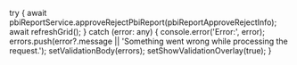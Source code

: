 try {
  await pbiReportService.approveRejectPbiReport(pbiReportApproveRejectInfo);
  await refreshGrid();
} catch (error: any) {
  console.error('Error:', error);
  errors.push(error?.message || 'Something went wrong while processing the request.');
  setValidationBody(errors);
  setShowValidationOverlay(true);
}